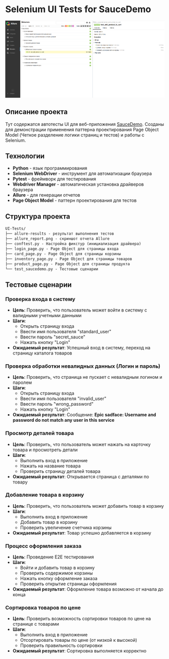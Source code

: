 # Selenium UI Tests for SauceDemo

![allure_report.png](https://github.com/Ewerall/QA-Portfolio/blob/main/Auto-testing/UI-Tests/allure_report.png "allure_report.png")

## Описание проекта

Тут содержатся автотесты UI для веб-приложения [SauceDemo](https://www.saucedemo.com/). Созданы для демонстрации применения паттерна проектирования Page Object Model (Четкое разделение логики страниц и тестов) и работы с Selenium.

## Технологии

-   **Python** - язык программирования
-   **Selenium WebDriver** - инструмент для автоматизации браузера
-   **Pytest** - фреймворк для тестирования
-   **Webdriver Manager** - автоматическая установка драйверов браузера
-   **Allure** - для генерации отчетов
-   **Page Object Model** - паттерн проектирования для тестов

## Структура проекта
```
UI-Tests/
├── allure-results - результат выполнения тестов
├── allure_report.png - скриншот отчета Allure
├── conftest.py - Настройка фикстур (инициализация драйвера)
├── login_page.py - Page Object для страницы входа
├── card_page.py - Page Object для страницы корзины
├── inventory_page.py - Page Object для страницы товаров
├── product_page.py - Page Object для страницы продукта
└── test_saucedemo.py - Тестовые сценарии
```

## Тестовые сценарии

### Проверка входа в систему

-   **Цель**: Проверить, что пользователь может войти в систему с валидными учетными данными
-   **Шаги**:
    -  Открыть страницу входа
    -  Ввести имя пользователя "standard_user"
    -  Ввести пароль "secret_sauce"
    -  Нажать кнопку "Login"
-   **Ожидаемый результат**: Успешный вход в систему, переход на страницу каталога товаров

### Проверка обработки невалидных данных (Логин и пароль)

-   **Цель**: Проверить, что страница не пускает с невалидным логином и паролем
-   **Шаги**:
    -  Открыть страницу входа
    -  Ввести имя пользователя "invalid_user"
    -  Ввести пароль "wrong_password"
    -  Нажать кнопку "Login"
-   **Ожидаемый результат**: Сообщение: **Epic sadface: Username and password do not match any user in this service**

### Просмотр деталей товара

-   **Цель**: Проверить, что пользователь может нажать на карточку товара и просмотреть детали
-   **Шаги**:
    -  Выполнить вход в приложение
    -  Нажать на название товара
    -  Проверить страницу деталей товара
-   **Ожидаемый результат**: Открывается страница с деталями по товару

### Добавление товара в корзину

-   **Цель**: Проверить, что пользователь может добавить товар в корзину
-   **Шаги**:
    -  Выполнить вход в приложение
    -  Добавить товар в корзину
    -  Проверить увеличение счетчика корзины
-   **Ожидаемый результат**: Товар успешно добавляется в корзину

### Процесс оформления заказа

-   **Цель**: Проведение E2E тестирования 
-   **Шаги**:
    -  Войти и добавить товар в корзину
    -  Проверить содержимое корзины
    -  Нажать кнопку оформление заказа
    - Проверить открытие страницы оформления
-   **Ожидаемый результат**: Оформление товара возможно от начала до конца

### Сортировка товаров по цене

-   **Цель**: Проверить возможность сортировки товаров по цене на странице с товарами
-   **Шаги**:
    -  Выполнить вход в приложение
    -  Отсортировать товары по цене (от низкой к высокой)
    -  Проверить правильность сортировки
-   **Ожидаемый результат**: Сортировка выполняется корректно
